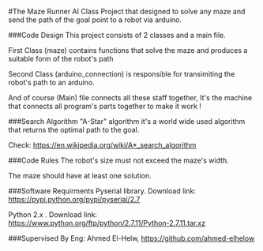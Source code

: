 #The Maze Runner
AI Class Project that designed to solve any maze and send the path of the goal point to a robot via arduino.

###Code Design 
This project consists of 2 classes and a main file.

First Class (maze) contains functions that solve the maze and produces a suitable form of the robot's path

Second Class (arduino_connection) is responsible for transimiting the robot's path to an arduino.

And of course (Main) file connects all these staff together, It's the machine that connects all program's parts together
to make it work !

###Search Algorithm 
"A-Star" algorithm it's a world wide used algorithm that returns the optimal path to the goal.

Check: https://en.wikipedia.org/wiki/A*_search_algorithm

###Code Rules
The robot's size must not exceed the maze's width.

The maze should have at least one solution.

###Software Requirments
Pyserial library. Download link: https://pypi.python.org/pypi/pyserial/2.7

Python 2.x .      Download link: https://www.python.org/ftp/python/2.7.11/Python-2.7.11.tar.xz


###Supervised By
  Eng: Ahmed El-Helw,  https://github.com/ahmed-elhelow
  
